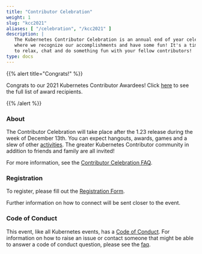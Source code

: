 ```yaml
---
title: "Contributor Celebration"
weight: 1
slug: "kcc2021"
aliases: [ "/celebration", "/kcc2021" ]
description: |
   The Kubernetes Contributor Celebration is an annual end of year celebration
   where we recognize our accomplishments and have some fun! It's a time for us
   to relax, chat and do something fun with your fellow contributors!
type: docs
---
```


{{% alert title="Congrats!"  %}}

Congrats to our 2021 Kubernetes Contributor Awardees!
Click [here](/community/awards/2021/) to see the full list of award recipients.

{{% /alert %}}

### About

The Contributor Celebration will take place after the 1.23 release during the week
of December 13th. You can expect hangouts, awards, games and a slew of
other [activities]. The greater Kubernetes Contributor community in addition to
friends and family are all invited!

For more information, see the  [Contributor Celebration FAQ][faq].

### Registration

To register, please fill out the [Registration Form].

Further information on how to connect will be sent closer to the event.


### Code of Conduct

This event, like all Kubernetes events, has a [Code of Conduct]. For information
on how to raise an issue or contact someone that might be able to answer a code
of conduct question, please see the [faq].

[activities]: ./activities
[faq]: ./faq
[Registration Form]: https://forms.gle/oAppmLDggEEGx5tz5
[Code of Conduct]: /resources/code-of-conduct

